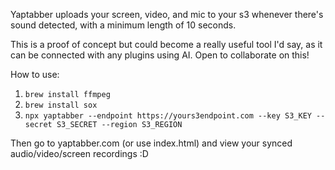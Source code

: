 Yaptabber uploads your screen, video, and mic to your s3 whenever there's sound detected, with a minimum length of 10 seconds.

This is a proof of concept but could become a really useful tool I'd say, as it can be connected with any plugins using AI. Open to collaborate on this!

How to use:

1. `brew install ffmpeg`
2. `brew install sox`
3. `npx yaptabber --endpoint https://yours3endpoint.com --key S3_KEY --secret S3_SECRET --region S3_REGION`

Then go to yaptabber.com (or use index.html) and view your synced audio/video/screen recordings :D

```Happy Yapping!

```
